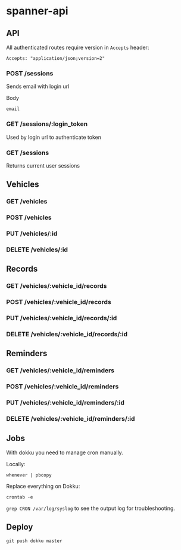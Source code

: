 # spanner-api

## API

All authenticated routes require version in `Accepts` header:

`Accepts: "application/json;version=2"`

### POST /sessions

Sends email with login url

Body

`email`

### GET /sessions/:login_token

Used by login url to authenticate token

### GET /sessions

Returns current user sessions

## Vehicles

### GET /vehicles
### POST /vehicles
### PUT /vehicles/:id
### DELETE /vehicles/:id

## Records

### GET /vehicles/:vehicle_id/records
### POST /vehicles/:vehicle_id/records
### PUT /vehicles/:vehicle_id/records/:id
### DELETE /vehicles/:vehicle_id/records/:id

## Reminders

### GET /vehicles/:vehicle_id/reminders
### POST /vehicles/:vehicle_id/reminders
### PUT /vehicles/:vehicle_id/reminders/:id
### DELETE /vehicles/:vehicle_id/reminders/:id

## Jobs

With dokku you need to manage cron manually.

Locally:

    whenever | pbcopy

Replace everything on Dokku:

    crontab -e

`grep CRON /var/log/syslog` to see the output log for troubleshooting.


## Deploy

    git push dokku master
